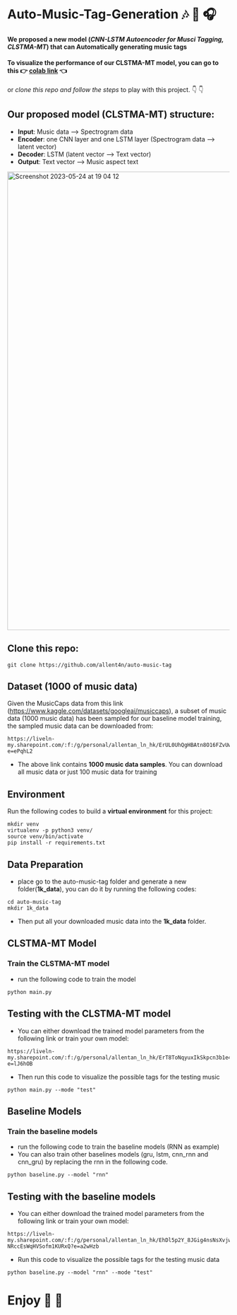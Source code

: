 # Auto-Music-Tag-Generation :notes: :guitar: :headphones:	

#### We proposed a new model (***CNN-LSTM Autoencoder for Musci Tagging, CLSTMA-MT***) that can Automatically generating music tags

#### To visualize the performance of our CLSTMA-MT model, you can go to this :point_right: [colab link](https://colab.research.google.com/drive/10hhthqFWaMbe_oWFYN2nw12uTNYBAYgc?usp=sharing) :point_left:	
or
*clone this repo and follow the steps* to play with this project. :point_down:	:point_down:	

## Our proposed model (CLSTMA-MT) structure:
* **Input**: Music data --> Spectrogram data
* **Encoder**: one CNN layer and one LSTM layer (Spectrogram data --> latent vector)
* **Decoder**: LSTM (latent vector --> Text vector)
* **Output**: Text vector --> Music aspect text

<img width="1037" alt="Screenshot 2023-05-24 at 19 04 12" src="https://github.com/allent4n/auto-music-tag/assets/78404109/59caaaec-58dc-4d35-85b8-f6be93269ccf">


## Clone this repo:
``` 
git clone https://github.com/allent4n/auto-music-tag
```

## Dataset (1000 of music data)

Given the MusicCaps data from this link (https://www.kaggle.com/datasets/googleai/musiccaps), a subset of music data (1000 music data) has been sampled for our baseline model training, the sampled music data can be downloaded from:

```
https://liveln-my.sharepoint.com/:f:/g/personal/allentan_ln_hk/ErUL0UhQgHBAtn8O16FZvUwBfoET5grtnqQnZqHYY9rN7Q?e=ePqhL2
```
* The above link contains **1000 music data samples**. You can download all music data or just 100 music data for training


## Environment
Run the following codes to build a **virtual environment** for this project:
```
mkdir venv
virtualenv -p python3 venv/
source venv/bin/activate
pip install -r requirements.txt
```

## Data Preparation
* place go to the auto-music-tag folder and generate a new folder(**1k_data**), you can do it by running the following codes:
```
cd auto-music-tag
mkdir 1k_data
```
* Then put all your downloaded music data into the **1k_data** folder.


## CLSTMA-MT Model
### Train the CLSTMA-MT model

* run the following code to train the  model
```
python main.py
```

## Testing with the CLSTMA-MT model
* You can either download the trained model parameters from the following link or train your own model:
```
https://liveln-my.sharepoint.com/:f:/g/personal/allentan_ln_hk/ErT8ToNqyuxIkSkpcn3b1e4BB3ma9E2bD71R1hiTYLtvhw?e=lJ6hOB
```
* Then run this code to visualize the possible tags for the testing music
```
python main.py --mode "test"
```

## Baseline Models
### Train the baseline models

* run the following code to train the baseline models (RNN as example)
* You can also train other baselines models (gru, lstm, cnn_rnn and cnn_gru) by replacing the rnn in the following code.
```
python baseline.py --model "rnn"
```

## Testing with the baseline models
* You can either download the trained model parameters from the following link or train your own model:
```
https://liveln-my.sharepoint.com/:f:/g/personal/allentan_ln_hk/EhDl5p2Y_8JGig4nsNsXvjwB_-NRccEsWqHVSofm1KURxQ?e=a2wHzb
```
* Run this code to visualize the possible tags for the testing music data
```
python baseline.py --model "rnn" --mode "test"
```
# Enjoy :clinking_glasses:	:clinking_glasses:	
